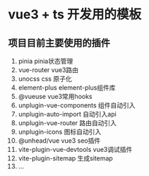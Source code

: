 # vue3 + ts 开发用的模板

## 项目目前主要使用的插件
1. pinia pinia状态管理
2. vue-router vue3路由
3. unocss css 原子化
4. element-plus element-plus组件库
5. @vueuse vue3常用hooks
6. unplugin-vue-components 组件自动引入
7. unplugin-auto-import 自动引入api
8. unplugin-vue-router 路由自动引入
9. unplugin-icons 图标自动引入
10. @unhead/vue vue3 seo插件
11. vite-plugin-vue-devtools vue3调试插件
12. vite-plugin-sitemap 生成sitemap
13. ...
